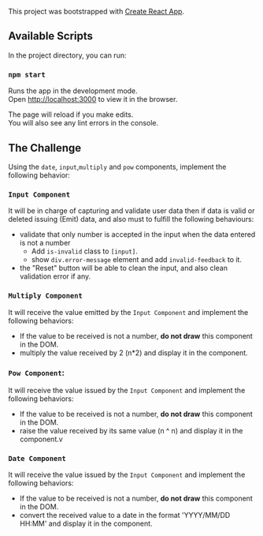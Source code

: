 This project was bootstrapped with [Create React App](https://github.com/facebook/create-react-app).

## Available Scripts

In the project directory, you can run:

### `npm start`

Runs the app in the development mode.<br>
Open [http://localhost:3000](http://localhost:3000) to view it in the browser.

The page will reload if you make edits.<br>
You will also see any lint errors in the console.

## The Challenge
Using the `date`, `input`,`multiply` and `pow` components, implement the following behavior:

### `Input Component`
It will be in charge of capturing and validate user data then if data is valid or deleted issuing (Emit) data, and also must to fulfill the following behaviours:
* validate that only number is accepted in the input when the data entered is not a number
  *  Add `is-invalid` class to `[input]`.
  * show `div.error-message` element and add `invalid-feedback` to it.
* the "Reset" button will be able to clean the input, and also clean validation error if any.

### `Multiply Component`
It will receive the value emitted by the `Input Component` and implement the following behaviors:
* If the value to be received is not a number, __do not draw__ this component in the DOM.
* multiply the value received by 2 (n*2) and display it in the component.


### `Pow Component`:
It will receive the value issued by the `Input Component` and implement the following behaviors:
* If the value to be received is not a number, __do not draw__ this component in the DOM.
* raise the value received by its same value (n ^ n) and display it in the component.v

### `Date Component`
It will receive the value issued by the `Input Component` and implement the following behaviors:
* If the value to be received is not a number, __do not draw__ this component in the DOM.
* convert the received value to a date in the format 'YYYY/MM/DD HH:MM' and display it in the component.
